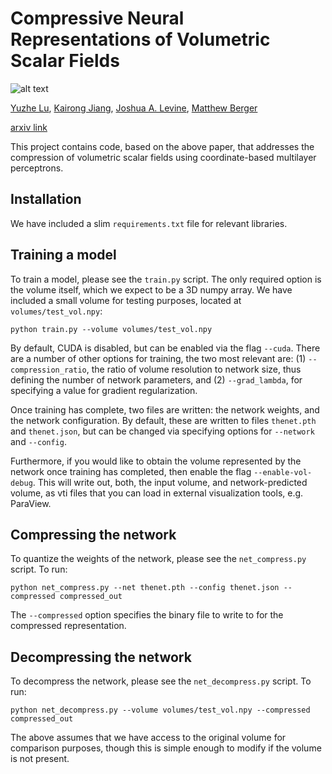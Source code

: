 # Compressive Neural Representations of Volumetric Scalar Fields

![alt text](https://github.com/matthewberger/neurcomp/blob/c42d2ec69736fb80dcaeb70a7d15a6dc198ae390/images/teaser_small.jpg "Overview")

[Yuzhe Lu](), [Kairong Jiang](), [Joshua A. Levine](https://jalevine.bitbucket.io/), [Matthew Berger](https://matthewberger.github.io/)

[arxiv link](https://arxiv.org/pdf/2104.04523.pdf)

This project contains code, based on the above paper, that addresses the compression of volumetric scalar fields using coordinate-based multilayer perceptrons.

## Installation

We have included a slim `requirements.txt` file for relevant libraries.

## Training a model

To train a model, please see the `train.py` script. The only required option is the volume itself, which we expect to be a 3D numpy array. We have included a small volume for testing purposes, located at `volumes/test_vol.npy`:

```
python train.py --volume volumes/test_vol.npy
```

By default, CUDA is disabled, but can be enabled via the flag `--cuda`. There are a number of other options for training, the two most relevant are: (1) `--compression_ratio`, the ratio of volume resolution to network size, thus defining the number of network parameters, and (2) `--grad_lambda`, for specifying a value for gradient regularization.

Once training has complete, two files are written: the network weights, and the network configuration. By default, these are written to files `thenet.pth` and `thenet.json`, but can be changed via specifying options for `--network` and `--config`.

Furthermore, if you would like to obtain the volume represented by the network once training has completed, then enable the flag `--enable-vol-debug`. This will write out, both, the input volume, and network-predicted volume, as vti files that you can load in external visualization tools, e.g. ParaView.

## Compressing the network

To quantize the weights of the network, please see the `net_compress.py` script. To run:

```
python net_compress.py --net thenet.pth --config thenet.json --compressed compressed_out
```

The `--compressed` option specifies the binary file to write to for the compressed representation.


## Decompressing the network

To decompress the network, please see the `net_decompress.py` script. To run:

```
python net_decompress.py --volume volumes/test_vol.npy --compressed compressed_out
```

The above assumes that we have access to the original volume for comparison purposes, though this is simple enough to modify if the volume is not present.

